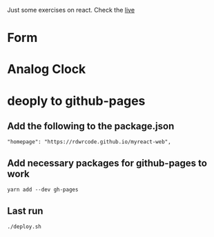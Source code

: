Just some exercises on react.
Check the [live](https://rdwrcode.github.io/myreact-web/)

# Form
# Analog Clock
# deoply to github-pages
## Add the following to the package.json
```
"homepage": "https://rdwrcode.github.io/myreact-web",
```
## Add necessary packages for github-pages to work
```
yarn add --dev gh-pages
```
## Last run 
```
./deploy.sh
```


